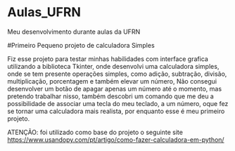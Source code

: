 # Aulas_UFRN
Meu desenvolvimento durante aulas da UFRN

#Primeiro Pequeno projeto de calculadora Simples

Fiz esse projeto para testar minhas habilidades com interface grafica utilizando a biblioteca Tkinter, onde desenvolvi uma calculadora simples, onde se tem presente operações simples, como adição, subtração, divisão, multiplicação, porcentagem e também elevar um número, Não consegui desenvolver um botão de apagar apenas um número até o momento, mas pretendo trabalhar nisso, também descobri um comando que me deu a possibilidade de associar uma tecla do meu teclado, a um número, oque fez se tornar uma calculadora mais realista, por enquanto esse é meu primeiro projeto.

ATENÇÃO: foi utilizado como base do projeto o seguinte site https://www.usandopy.com/pt/artigo/como-fazer-calculadora-em-python/